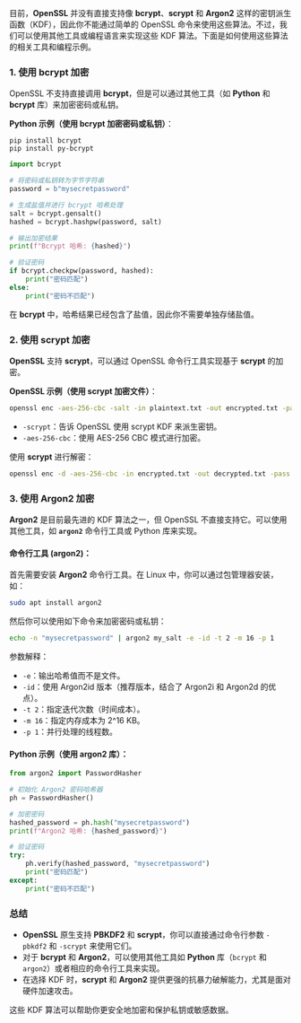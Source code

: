 目前，**OpenSSL** 并没有直接支持像 **bcrypt**、**scrypt** 和 **Argon2** 这样的密钥派生函数（KDF），因此你不能通过简单的 OpenSSL 命令来使用这些算法。不过，我们可以使用其他工具或编程语言来实现这些 KDF 算法。下面是如何使用这些算法的相关工具和编程示例。

### 1. 使用 **bcrypt** 加密

OpenSSL 不支持直接调用 **bcrypt**，但是可以通过其他工具（如 **Python** 和 **bcrypt** 库）来加密密码或私钥。

**Python 示例（使用 bcrypt 加密密码或私钥）**：

```
pip install bcrypt
pip install py-bcrypt
```


```python
import bcrypt

# 将密码或私钥转为字节字符串
password = b"mysecretpassword"

# 生成盐值并进行 bcrypt 哈希处理
salt = bcrypt.gensalt()
hashed = bcrypt.hashpw(password, salt)

# 输出加密结果
print(f"Bcrypt 哈希: {hashed}")

# 验证密码
if bcrypt.checkpw(password, hashed):
    print("密码匹配")
else:
    print("密码不匹配")
```

在 **bcrypt** 中，哈希结果已经包含了盐值，因此你不需要单独存储盐值。

### 2. 使用 **scrypt** 加密

**OpenSSL** 支持 **scrypt**，可以通过 OpenSSL 命令行工具实现基于 **scrypt** 的加密。

**OpenSSL 示例（使用 scrypt 加密文件）**：

```bash
openssl enc -aes-256-cbc -salt -in plaintext.txt -out encrypted.txt -pass pass:mypassword -scrypt
```

- `-scrypt`：告诉 OpenSSL 使用 scrypt KDF 来派生密钥。
- `-aes-256-cbc`：使用 AES-256 CBC 模式进行加密。

使用 **scrypt** 进行解密：

```bash
openssl enc -d -aes-256-cbc -in encrypted.txt -out decrypted.txt -pass pass:mypassword -scrypt
```

### 3. 使用 **Argon2** 加密

**Argon2** 是目前最先进的 KDF 算法之一，但 OpenSSL 不直接支持它。可以使用其他工具，如 **`argon2`** 命令行工具或 Python 库来实现。

#### **命令行工具 (argon2)**：

首先需要安装 **Argon2** 命令行工具。在 Linux 中，你可以通过包管理器安装，如：

```bash
sudo apt install argon2
```

然后你可以使用如下命令来加密密码或私钥：

```bash
echo -n "mysecretpassword" | argon2 my_salt -e -id -t 2 -m 16 -p 1
```

参数解释：
- `-e`：输出哈希值而不是文件。
- `-id`：使用 Argon2id 版本（推荐版本，结合了 Argon2i 和 Argon2d 的优点）。
- `-t 2`：指定迭代次数（时间成本）。
- `-m 16`：指定内存成本为 2^16 KB。
- `-p 1`：并行处理的线程数。

#### **Python 示例（使用 argon2 库）**：

```python
from argon2 import PasswordHasher

# 初始化 Argon2 密码哈希器
ph = PasswordHasher()

# 加密密码
hashed_password = ph.hash("mysecretpassword")
print(f"Argon2 哈希: {hashed_password}")

# 验证密码
try:
    ph.verify(hashed_password, "mysecretpassword")
    print("密码匹配")
except:
    print("密码不匹配")
```

### 总结

- **OpenSSL** 原生支持 **PBKDF2** 和 **scrypt**，你可以直接通过命令行参数 `-pbkdf2` 和 `-scrypt` 来使用它们。
- 对于 **bcrypt** 和 **Argon2**，可以使用其他工具如 **Python** 库（`bcrypt` 和 `argon2`）或者相应的命令行工具来实现。
- 在选择 KDF 时，**scrypt** 和 **Argon2** 提供更强的抗暴力破解能力，尤其是面对硬件加速攻击。

这些 KDF 算法可以帮助你更安全地加密和保护私钥或敏感数据。